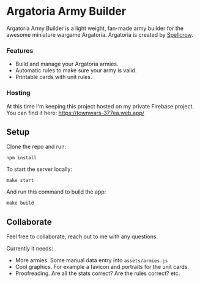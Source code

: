 # Argatoria Army Builder

Argatoria Army Builder is a light weight, fan-made army builder for the awesome miniature wargame Argatoria. Argatoria is created by [Spellcrow](https://www.spellcrow.com/).

### Features

- Build and manage your Argatoria armies.
- Automatic rules to make sure your army is valid.
- Printable cards with unit rules.

### Hosting

At this time I'm keeping this project hosted on my private Firebase project. You can find it here:
https://townwars-377ea.web.app/

## Setup

Clone the repo and run:

```
npm install
```

To start the server locally:

```
make start
```

And run this command to build the app:

```
make build
```

## Collaborate

Feel free to collaborate, reach out to me with any questions.

Currently it needs:

- More armies. Some manual data entry into `assets/armies.js`
- Cool graphics. For example a favicon and portraits for the unit cards.
- Proofreading. Are all the stats correct? Are the rules correct? etc.
